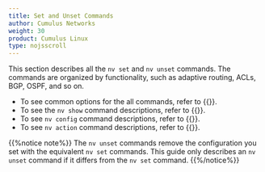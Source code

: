```yaml
---
title: Set and Unset Commands
author: Cumulus Networks
weight: 30
product: Cumulus Linux
type: nojsscroll
---
```

This section describes all the `nv set` and `nv unset` commands. The commands are organized by functionality, such as adaptive routing, ACLs, BGP, OSPF, and so on.

- To see common options for the all commands, refer to {{<link url="Common-Options" text="Common Options">}}.
- To see the `nv show` command descriptions, refer to {{<link url="Show-Commands" text="Show Commands">}}.
- To see `nv config` command descriptions, refer to {{<link url="Config-Commands" text="Config Commands">}}.
- To see `nv action` command descriptions, refer to {{<link url="Action-Commands" text="Action Commands">}}.


{{%notice note%}}
The `nv unset` commands remove the configuration you set with the equivalent `nv set` commands. This guide only describes an `nv unset` command if it differs from the `nv set` command.
{{%/notice%}}
